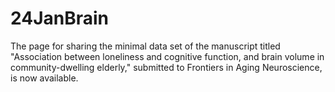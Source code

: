 # 24JanBrain
The page for sharing the minimal data set of the manuscript titled "Association between loneliness and cognitive function, and brain volume in community-dwelling elderly," submitted to Frontiers in Aging Neuroscience, is now available.
